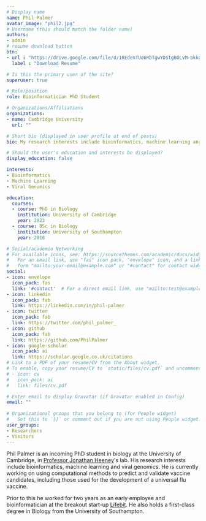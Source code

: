 ```yaml
---
# Display name
name: Phil Palmer
avatar_image: "phil2.jpg"
# Username (this should match the folder name)
authors:
- admin
# resume download button
btn:
- url : "https://drive.google.com/file/d/1REdenTUd6RbTgwYDStgBOLvM-bkkg4eR/view?usp=sharing"
  label : "Download Resume"

# Is this the primary user of the site?
superuser: true

# Role/position
role: Bioinformatician PhD Student

# Organizations/Affiliations
organizations:
- name: Cambridge University
  url: ""

# Short bio (displayed in user profile at end of posts)
bio: My research interests include bioinformatics, machine learning and viral genomics.

# Should the user's education and interests be displayed?
display_education: false

interests:
- Bioinformatics
- Machine Learning
- Viral Genomics

education:
  courses:
  - course: PhD in Biology
    institution: University of Cambridge
    year: 2023
  - course: BSc in Biology
    institution: University of Southampton
    year: 2018

# Social/academia Networking
# For available icons, see: https://sourcethemes.com/academic/docs/widgets/#icons
#   For an email link, use "fas" icon pack, "envelope" icon, and a link in the
#   form "mailto:your-email@example.com" or "#contact" for contact widget.
social:
- icon: envelope
  icon_pack: fas
  link: '#contact'  # For a direct email link, use "mailto:test@example.org".
- icon: linkedin
  icon_pack: fab
  link: https://linkedin.com/in/phil-palmer
- icon: twitter
  icon_pack: fab
  link: https://twitter.com/phil_palmer_
- icon: github
  icon_pack: fab
  link: https://github.com/PhilPalmer
- icon: google-scholar
  icon_pack: ai
  link: https://scholar.google.co.uk/citations
# Link to a PDF of your resume/CV from the About widget.
# To enable, copy your resume/CV to `static/files/cv.pdf` and uncomment the lines below.  
# - icon: cv
#   icon_pack: ai
#   link: files/cv.pdf

# Enter email to display Gravatar (if Gravatar enabled in Config)
email: ""
  
# Organizational groups that you belong to (for People widget)
#   Set this to `[]` or comment out if you are not using People widget.  
user_groups:
- Researchers
- Visitors
---
```


Phil Palmer is an incoming PhD student in biology at the University of Cambridge, in [Professor Jonathan Heeney](https://www.infectiousdisease.cam.ac.uk/directory/jlh66@cam.ac.uk)'s lab. His research interests include bioinformatics, machine learning and viral genomics. He is currently working on using computational methods to predict and validate vaccine candidates, including those used for the development of a universal flu vaccine.

Prior to this he worked for two years as an early employee and bioinformatician at the breakout start-up [Lifebit](https://lifebit.ai/). He also holds a first-class degree in Biology from the University of Southampton.
